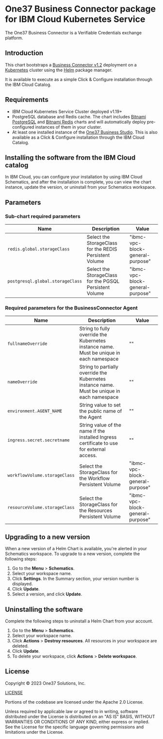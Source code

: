 # One37 Business Connector package for IBM Cloud Kubernetes Service

The One37 Business Connector is a Verifiable Credentials exchange platform.

## Introduction

This chart bootstraps a [Business Connector v1.2]() deployment on a [Kubernetes](https://kubernetes.io) cluster using the [Helm](https://helm.sh) package manager.

It is available to execute as a simple Click & Configure installation through the
IBM Cloud Catalog.

## Requirements

- IBM Cloud Kubernetes Service Cluster deployed  v1.19+
- PostgreSQL database and Redis cache. The chart includes [Bitnami PostgreSQL]()
  and [Bitnami Redis]() charts and will automatically deploy pre-configured instances
  of them in your cluster.
- At least one installed instance of the [One37 Business Studio](). This is also available
  as a Click & Configure installation through the IBM Cloud Catalog.

## Installing the software from the IBM Cloud catalog

In IBM Cloud, you can configure your installation by using IBM Cloud Schematics, and
after the installation is complete, you can view the chart instance, update the version,
or uninstall from your Schematics workspace.

## Parameters

### Sub-chart required parameters

| Name                             | Description                                                                     | Value                              |
|----------------------------------|---------------------------------------------------------------------------------|------------------------------------|
| `redis.global.storageClass`      | Select the StorageClass for the REDIS Persistent Volume                         | "ibmc-vpc-block-general-purpose"   |
| `postgresql.global.storageClass` | Select the StorageClass for the PGSQL Persistent Volume                         | "ibmc-vpc-block-general-purpose"   |

### Required parameters for the BusinessConnector Agent

| Name                          | Description                                                                                 | Value                            |
|-------------------------------|---------------------------------------------------------------------------------------------|----------------------------------|
| `fullnameOverride`            | String to fully override the Kubernetes instance name. Must be unique in each namespace     | ""                               |
| `nameOverride`                | String to partially override the Kubernetes instance name. Must be unique in each namespace | ""                               |
| `environment.AGENT_NAME`      | String value to set the public name of the Agent                                            | ""                               |
| `ingress.secret.secretname`   | String value of the name if the installed Ingress certificate to use for external access.   | ""                               |
| `workflowVolume.storageClass` | Select the StorageClass for the Workflow Persistent Volume                                  | "ibmc-vpc-block-general-purpose" |
| `resourceVolume.storageClass` | Select the StorageClass for the Resources Persistent Volume                                 | "ibmc-vpc-block-general-purpose" |

## Upgrading to a new version

When a new version of a Helm Chart is available, you're alerted in your Schematics workspace. To upgrade to a new version, complete the following steps:

1. Go to the **Menu** > **Schematics**.
2. Select your workspace name.
3. Click **Settings**. In the Summary section, your version number is displayed.
4. Click **Update**.
5. Select a version, and click **Update**.

## Uninstalling the software

Complete the following steps to uninstall a Helm Chart from your account.

1. Go to the **Menu** > **Schematics**.
2. Select your workspace name.
3. Click **Actions** > **Destroy resources**. All resources in your workspace are deleted.
4. Click **Update**.
5. To delete your workspace, click **Actions** > **Delete workspace**.

## License

Copyright &copy; 2023 One37 Solutions, Inc.

[LICENSE](https://raw.githubusercontent.com/FedoraMan137/helm-test/main/LICENSE.md)

Portions of the codebase are licensed under the Apache 2.0 License.

Unless required by applicable law or agreed to in writing, software
distributed under the License is distributed on an "AS IS" BASIS,
WITHOUT WARRANTIES OR CONDITIONS OF ANY KIND, either express or implied.
See the License for the specific language governing permissions and
limitations under the License.
